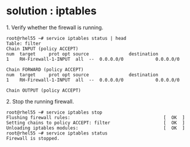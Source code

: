 # solution : iptables

1\. Verify whether the firewall is running.

    root@rhel55 ~# service iptables status | head
    Table: filter
    Chain INPUT (policy ACCEPT)
    num  target     prot opt source               destination         
    1    RH-Firewall-1-INPUT  all  --  0.0.0.0/0            0.0.0.0/0           

    Chain FORWARD (policy ACCEPT)
    num  target     prot opt source               destination         
    1    RH-Firewall-1-INPUT  all  --  0.0.0.0/0            0.0.0.0/0           

    Chain OUTPUT (policy ACCEPT)

2\. Stop the running firewall.

    root@rhel55 ~# service iptables stop
    Flushing firewall rules:                                   [  OK  ]
    Setting chains to policy ACCEPT: filter                    [  OK  ]
    Unloading iptables modules:                                [  OK  ]
    root@rhel55 ~# service iptables status
    Firewall is stopped.

